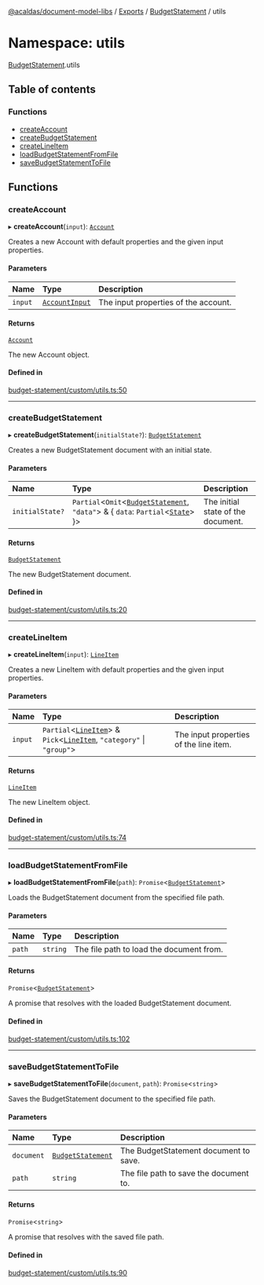 [@acaldas/document-model-libs](../README.md) / [Exports](../modules.md) / [BudgetStatement](BudgetStatement.md) / utils

# Namespace: utils

[BudgetStatement](BudgetStatement.md).utils

## Table of contents

### Functions

- [createAccount](BudgetStatement.utils.md#createaccount)
- [createBudgetStatement](BudgetStatement.utils.md#createbudgetstatement)
- [createLineItem](BudgetStatement.utils.md#createlineitem)
- [loadBudgetStatementFromFile](BudgetStatement.utils.md#loadbudgetstatementfromfile)
- [saveBudgetStatementToFile](BudgetStatement.utils.md#savebudgetstatementtofile)

## Functions

### createAccount

▸ **createAccount**(`input`): [`Account`](BudgetStatement.md#account)

Creates a new Account with default properties and the given input properties.

#### Parameters

| Name | Type | Description |
| :------ | :------ | :------ |
| `input` | [`AccountInput`](BudgetStatement.md#accountinput) | The input properties of the account. |

#### Returns

[`Account`](BudgetStatement.md#account)

The new Account object.

#### Defined in

[budget-statement/custom/utils.ts:50](https://github.com/acaldas/document-model-libs/blob/f53b317/src/budget-statement/custom/utils.ts#L50)

___

### createBudgetStatement

▸ **createBudgetStatement**(`initialState?`): [`BudgetStatement`](BudgetStatement.md#budgetstatement)

Creates a new BudgetStatement document with an initial state.

#### Parameters

| Name | Type | Description |
| :------ | :------ | :------ |
| `initialState?` | `Partial`<`Omit`<[`BudgetStatement`](BudgetStatement.md#budgetstatement), ``"data"``\> & { `data`: `Partial`<[`State`](BudgetStatement.md#state)\>  }\> | The initial state of the document. |

#### Returns

[`BudgetStatement`](BudgetStatement.md#budgetstatement)

The new BudgetStatement document.

#### Defined in

[budget-statement/custom/utils.ts:20](https://github.com/acaldas/document-model-libs/blob/f53b317/src/budget-statement/custom/utils.ts#L20)

___

### createLineItem

▸ **createLineItem**(`input`): [`LineItem`](BudgetStatement.md#lineitem)

Creates a new LineItem with default properties and the given input properties.

#### Parameters

| Name | Type | Description |
| :------ | :------ | :------ |
| `input` | `Partial`<[`LineItem`](BudgetStatement.md#lineitem)\> & `Pick`<[`LineItem`](BudgetStatement.md#lineitem), ``"category"`` \| ``"group"``\> | The input properties of the line item. |

#### Returns

[`LineItem`](BudgetStatement.md#lineitem)

The new LineItem object.

#### Defined in

[budget-statement/custom/utils.ts:74](https://github.com/acaldas/document-model-libs/blob/f53b317/src/budget-statement/custom/utils.ts#L74)

___

### loadBudgetStatementFromFile

▸ **loadBudgetStatementFromFile**(`path`): `Promise`<[`BudgetStatement`](BudgetStatement.md#budgetstatement)\>

Loads the BudgetStatement document from the specified file path.

#### Parameters

| Name | Type | Description |
| :------ | :------ | :------ |
| `path` | `string` | The file path to load the document from. |

#### Returns

`Promise`<[`BudgetStatement`](BudgetStatement.md#budgetstatement)\>

A promise that resolves with the loaded BudgetStatement document.

#### Defined in

[budget-statement/custom/utils.ts:102](https://github.com/acaldas/document-model-libs/blob/f53b317/src/budget-statement/custom/utils.ts#L102)

___

### saveBudgetStatementToFile

▸ **saveBudgetStatementToFile**(`document`, `path`): `Promise`<`string`\>

Saves the BudgetStatement document to the specified file path.

#### Parameters

| Name | Type | Description |
| :------ | :------ | :------ |
| `document` | [`BudgetStatement`](BudgetStatement.md#budgetstatement) | The BudgetStatement document to save. |
| `path` | `string` | The file path to save the document to. |

#### Returns

`Promise`<`string`\>

A promise that resolves with the saved file path.

#### Defined in

[budget-statement/custom/utils.ts:90](https://github.com/acaldas/document-model-libs/blob/f53b317/src/budget-statement/custom/utils.ts#L90)
